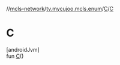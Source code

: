 //[mcls-network](../../../index.md)/[tv.mycujoo.mcls.enum](../index.md)/[C](index.md)/[C](-c.md)

# C

[androidJvm]\
fun [C](-c.md)()
